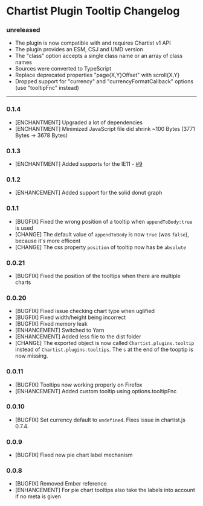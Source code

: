 # Chartist Plugin Tooltip Changelog

### unreleased

* The plugin is now compatible with and requires Chartist v1 API
* The plugin provides an ESM, CSJ and UMD version
* The "class" option accepts a single class name or an array of class names
* Sources were converted to TypeScript
* Replace deprecated properties "page{X,Y}Offset" with scroll{X,Y}
* Dropped support for "currency" and "currencyFormatCallback" options (use "tooltipFnc" instead)

----

### 0.1.4

* [ENCHANTMENT] Upgraded a lot of dependencies
* [ENCHANTMENT] Minimized JavaScript file did shrink ~100 Bytes (3771 Bytes -> 3678 Bytes)

### 0.1.3

* [ENCHANTMENT] Added supports for the IE11 - [#9](https://github.com/LukBukkit/chartist-plugin-tooltip/pull/9) 

### 0.1.2

* [ENHANCEMENT] Added support for the solid donut graph

### 0.1.1

* [BUGFIX] Fixed the wrong position of a tooltip when `appendToBody:true` is used
* [CHANGE] The default value of `appendToBody` is now `true` (was `false`), because it's more efficent
* [CHANGE] The css property `position` of tooltip now has be `absolute`

### 0.0.21
* [BUGFIX] Fixed the position of the tooltips when there are multiple charts

### 0.0.20
* [BUGFIX] Fixed issue checking chart type when uglified
* [BUGFIX] Fixed width/height being incorrect
* [BUGFIX] Fixed memory leak
* [ENHANCEMENT] Switched to Yarn
* [ENHANCEMENT] Added less file to the dist folder
* [CHANGE] The exported object is now called `Chartist.plugins.tooltip` instead of `Chartist.plugins.tooltips`. 
The `s` at the end of the tooptip is now missing.

### 0.0.11
* [BUGFIX] Tooltips now working properly on Firefox
* [ENHANCEMENT] Added custom tooltip using options.tooltipFnc

### 0.0.10
* [BUGFIX] Set currency default to `undefined`. Fixes issue in chartist.js 0.7.4.

### 0.0.9
* [BUGFIX] Fixed new pie chart label mechanism

### 0.0.8
* [BUGFIX] Removed Ember reference
* [ENHANCEMENT] For pie chart tooltips also take the labels into account if no meta is given
